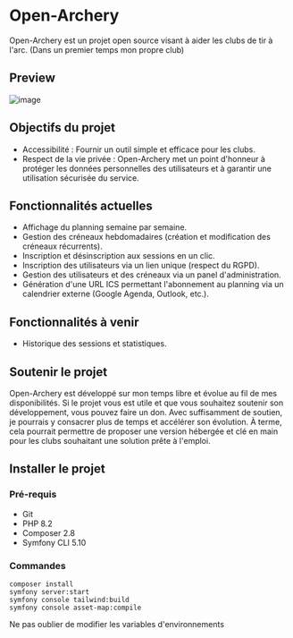 # Open-Archery
Open-Archery est un projet open source visant à aider les clubs de tir à l'arc. (Dans un premier temps mon propre club)

## Preview
![image](https://github.com/user-attachments/assets/1ac14c24-0c85-4de1-91e9-b918ba6d6ca3)


## Objectifs du projet
- Accessibilité : Fournir un outil simple et efficace pour les clubs.
- Respect de la vie privée : Open-Archery met un point d'honneur à protéger les données personnelles des utilisateurs et à garantir une utilisation sécurisée du service.

## Fonctionnalités actuelles
- Affichage du planning semaine par semaine.
- Gestion des créneaux hebdomadaires (création et modification des créneaux récurrents).
- Inscription et désinscription aux sessions en un clic.
- Inscription des utilisateurs via un lien unique (respect du RGPD).
- Gestion des utilisateurs et des créneaux via un panel d'administration.
- Génération d'une URL ICS permettant l'abonnement au planning via un calendrier externe (Google Agenda, Outlook, etc.).

## Fonctionnalités à venir
- Historique des sessions et statistiques.

## Soutenir le projet
Open-Archery est développé sur mon temps libre et évolue au fil de mes disponibilités.
Si le projet vous est utile et que vous souhaitez soutenir son développement, vous pouvez faire un don.
Avec suffisamment de soutien, je pourrais y consacrer plus de temps et accélérer son évolution.
À terme, cela pourrait permettre de proposer une version hébergée et clé en main pour les clubs souhaitant une solution prête à l'emploi.

## Installer le projet
### Pré-requis
- Git
- PHP 8.2
- Composer 2.8
- Symfony CLI 5.10

### Commandes
```
composer install
symfony server:start
symfony console tailwind:build
symfony console asset-map:compile
```

Ne pas oublier de modifier les variables d'environnements
